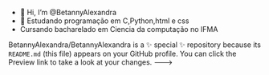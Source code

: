 - 👋 Hi, I’m @BetannyAlexandra 
- 🌱 Estudando programação em C,Python,html e css
-  Cursando bacharelado em Ciencia da computação no IFMA

BetannyAlexandra/BetannyAlexandra is a ✨ special ✨ repository because its `README.md` (this file) appears on your GitHub profile.
You can click the Preview link to take a look at your changes.
--->
